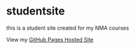 # studentsite
this is a student site created for my NMA courses

View my [GitHub Pages Hosted Site](https://aitomoi.github.io/studentsite/)
